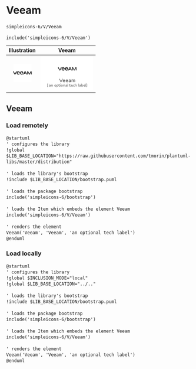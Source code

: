# Veeam


```text
simpleicons-6/V/Veeam
```

```text
include('simpleicons-6/V/Veeam')
```



| Illustration | Veeam |
| :---: | :---: |
| ![illustration for Illustration](../../simpleicons-6/V/Veeam.png) | ![illustration for Veeam](../../simpleicons-6/V/Veeam.Local.png) |




## Veeam

### Load remotely
```plantuml
@startuml
' configures the library
!global $LIB_BASE_LOCATION="https://raw.githubusercontent.com/tmorin/plantuml-libs/master/distribution"

' loads the library's bootstrap
!include $LIB_BASE_LOCATION/bootstrap.puml

' loads the package bootstrap
include('simpleicons-6/bootstrap')

' loads the Item which embeds the element Veeam
include('simpleicons-6/V/Veeam')

' renders the element
Veeam('Veeam', 'Veeam', 'an optional tech label')
@enduml
```

### Load locally
```plantuml
@startuml
' configures the library
!global $INCLUSION_MODE="local"
!global $LIB_BASE_LOCATION="../.."

' loads the library's bootstrap
!include $LIB_BASE_LOCATION/bootstrap.puml

' loads the package bootstrap
include('simpleicons-6/bootstrap')

' loads the Item which embeds the element Veeam
include('simpleicons-6/V/Veeam')

' renders the element
Veeam('Veeam', 'Veeam', 'an optional tech label')
@enduml
```

